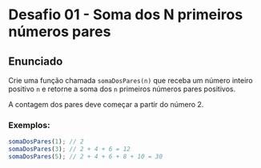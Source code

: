 # Desafio 01 - Soma dos N primeiros números pares

## Enunciado

Crie uma função chamada `somaDosPares(n)` que receba um número inteiro positivo `n` e retorne a soma dos `n` primeiros números pares positivos.

A contagem dos pares deve começar a partir do número 2.

### Exemplos:

```js
somaDosPares(1); // 2
somaDosPares(3); // 2 + 4 + 6 = 12
somaDosPares(5); // 2 + 4 + 6 + 8 + 10 = 30
